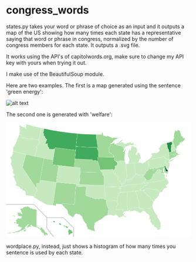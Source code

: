 congress_words
=========

states.py takes your word or phrase of choice as an input and it outputs a map of the US showing how many times each state has a representative saying that word or phrase in congress, normalized by the number of congress members for each state. It outputs a .svg file.

It works using the API's of capitolwords.org, make sure to change my API key with yours when trying it out.

I make use of the BeautifulSoup module.

Here are two examples. The first is a map generated using the sentence 'green energy':

![alt text](https://github.com/gobboph/congress_words/green_energy.png "green energy map")

The second one is generated with 'welfare':

![alt text](welfare.png "welfare map")



wordplace.py, instead, just shows a histogram of how many times you sentence is used by each state.

